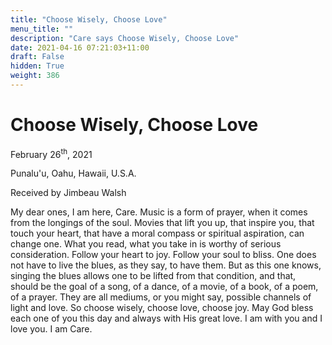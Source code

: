```yaml
---
title: "Choose Wisely, Choose Love"
menu_title: ""
description: "Care says Choose Wisely, Choose Love"
date: 2021-04-16 07:21:03+11:00
draft: False
hidden: True
weight: 386
---
```

# Choose Wisely, Choose Love

February 26<sup>th</sup>, 2021

Punalu'u, Oahu, Hawaii, U.S.A.

Received by Jimbeau Walsh


My dear ones, I am here, Care. Music is a form of prayer, when it comes from the longings of the soul. Movies that lift you up, that inspire you, that touch your heart, that have a moral compass or spiritual aspiration, can change one. What you read, what you take in is worthy of serious consideration. Follow your heart to joy. Follow your soul to bliss. One does not have to live the blues, as they say, to have them. But as this one knows, singing the blues allows one to be lifted from that condition, and that, should be the goal of a song, of a dance, of a movie, of a book, of a poem, of a prayer. They are all mediums, or you might say, possible channels of light and love. So choose wisely, choose love, choose joy. May God bless each one of you this day and always with His great love. I am with you and I love you. I am Care.